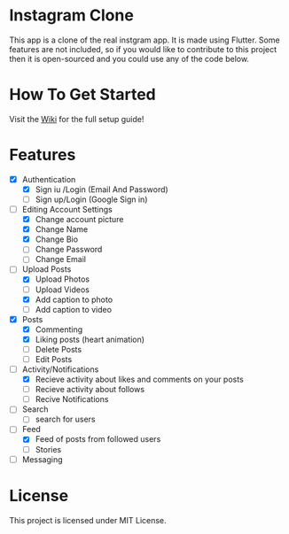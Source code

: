 # Instagram Clone

This app is a clone of the real instgram app. It is made using Flutter. Some features are not included, so if you would like to contribute to this project then it is open-sourced and you could use any of the code below.

# How To Get Started

Visit the [Wiki](https://github.com/YazeedAlKhalaf/Instagram_Clone/wiki) for the full setup guide!

# Features

- [x] Authentication
  - [x] Sign iu /Login (Email And Password)
  - [ ] Sign up/Login (Google Sign in)
- [ ] Editing Account Settings
  - [x] Change account picture
  - [x] Change Name
  - [x] Change Bio
  - [ ] Change Password
  - [ ] Change Email
- [ ] Upload Posts
  - [x] Upload Photos
  - [ ] Upload Videos
  - [x] Add caption to photo
  - [ ] Add caption to video
- [x] Posts
  - [x] Commenting
  - [x] Liking posts (heart animation)
  - [ ] Delete Posts
  - [ ] Edit Posts
- [ ] Activity/Notifications
  - [x] Recieve activity about likes and comments on your posts
  - [ ] Recieve activity about follows
  - [ ] Recive Notifications
- [ ] Search
  - [ ] search for users
- [ ] Feed
  - [x] Feed of posts from followed users
  - [ ] Stories
- [ ] Messaging

# License

This project is licensed under MIT License.

